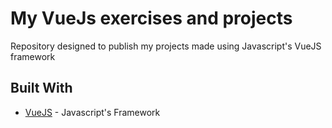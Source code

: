 # My VueJs exercises and projects
Repository designed to publish my projects made using Javascript's VueJS framework


## Built With
* [VueJS](https://vuejs.org/) - Javascript's Framework